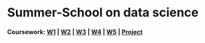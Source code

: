 # Summer-School on data science 
#### Coursework: [W1](https://github.com/Mahendra687/w1) | [W2](https://github.com/Mahendra687/W2) | [W3](https://github.com/Mahendra687/W3) | [W4](https://github.com/Mahendra687/W4) | [W5](https://github.com/Mahendra687/W5) | [Project]()
